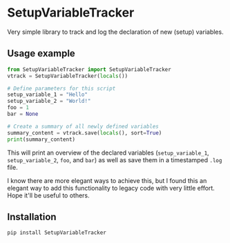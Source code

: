 # SetupVariableTracker
Very simple library to track and log the declaration of new (setup) variables.

## Usage example

``` python
from SetupVariableTracker import SetupVariableTracker
vtrack = SetupVariableTracker(locals())

# Define parameters for this script
setup_variable_1 = "Hello"
setup_variable_2 = "World!"
foo = 1
bar = None

# Create a summary of all newly defined variables
summary_content = vtrack.save(locals(), sort=True)
print(summary_content)
```


This will print an overview of the declared variables (`setup_variable_1`, `setup_variable_2`, `foo`, and `bar`) as well
as save them in a timestamped `.log` file.

I know there are more elegant ways to achieve this, but I found this an elegant way to add this functionality to legacy
code with very little effort. Hope it'll be useful to others.

## Installation
`pip install SetupVariableTracker`
